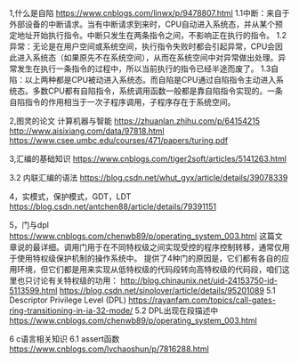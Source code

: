 1,什么是自陷
https://www.cnblogs.com/linwx/p/9478807.html
1.1中断：来自于外部设备的中断请求。当有中断请求到来时，CPU自动进入系统态，并从某个预定地址开始执行指令。中断只发生在两条指令之间，不影响正在执行的指令。
1.2异常：无论是在用户空间或系统空间，执行指令失败时都会引起异常，CPU会因此进入系统态（如果原先不在系统空间），从而在系统空间中对异常做出处理。异常发生在执行一条指令的过程中，所以当前执行的指令已经半途而废了。
1.3自陷：以上两种都是CPU被动进入系统态。而自陷是CPU通过自陷指令主动进入系统态。多数CPU都有自陷指令，系统调用函数一般都是靠自陷指令实现的。一条自陷指令的作用相当于一次子程序调用，子程序存在于系统空间。

2,图灵的论文 计算机器与智能
https://zhuanlan.zhihu.com/p/64154215
http://www.aisixiang.com/data/97818.html
https://www.csee.umbc.edu/courses/471/papers/turing.pdf


3,汇编的基础知识
https://www.cnblogs.com/tiger2soft/articles/5141263.html

3.2 内联汇编的语法
https://blog.csdn.net/whut_gyx/article/details/39078339

4，实模式，保护模式，GDT，LDT
https://blog.csdn.net/antchen88/article/details/79391151

5，门与dpl
https://www.cnblogs.com/chenwb89/p/operating_system_003.html
这篇文章说的最详细。调用门用于在不同特权级之间实现受控的程序控制转移，通常仅用于使用特权级保护机制的操作系统中。
提供了4种门的原因是，它们都有各自的应用环境，但它们都是用来实现从低特权级的代码段转向高特权级的代码段，咱们这里也只讨论有关特权级的功用：
http://blog.chinaunix.net/uid-24153750-id-5113599.html
https://blog.csdn.net/sinolover/article/details/95201089
5.1     Descriptor Privilege Level (DPL)
https://rayanfam.com/topics/call-gates-ring-transitioning-in-ia-32-mode/
5.2 DPL出现在段描述中
https://www.cnblogs.com/chenwb89/p/operating_system_003.html

6 c语言相关知识
6.1 assert函数
https://www.cnblogs.com/lvchaoshun/p/7816288.html
